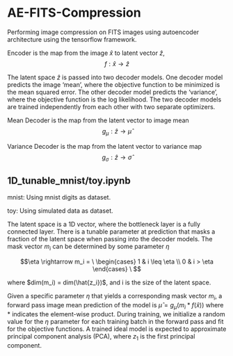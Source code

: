 # AE-FITS-Compression
Performing image compression on FITS images using autoencoder architecture using the tensorflow framework.

Encoder is the map from the image $\hat{x}$ to latent vector $\hat{z}$,  $$f: \hat{x} \rightarrow \hat{z}$$

The latent space $\hat{z}$ is passed into two decoder models. One decoder model predicts the image ‘mean’, where the objective function to be minimized is the mean squared error. The other decoder model predicts the ‘variance’, where the objective function is the log likelihood. The two decoder models are trained independently from each other with two separate optimizers.

Mean Decoder is the map from the latent vector to image mean $$g_{\mu}: \hat{z} \rightarrow \hat{\mu}$$ 

Variance Decoder is the map from the latent vector to variance map $$g_{\sigma}: \hat{z} \rightarrow \hat{\sigma}$$


## 1D_tunable_mnist/toy.ipynb

mnist: Using mnist digits as dataset.

toy: Using simulated data as dataset.

The latent space is a 1D vector, where the bottleneck layer is a fully connected layer. There is a tunable parameter at prediction that masks a fraction of the latent space when passing into the decoder models. The mask vector $m_i$ can be determined by some parameter $\eta$ 

$$\eta \rightarrow m_i = \ \begin{cases} 
      1 & i \leq \eta \\
      0 & i > \eta
   \end{cases}
\ $$

where $dim(m_i) = dim(\hat{z_i})$, and i is the size of the latent space.

Given a specific parameter $\eta$ that yields a corresponding mask vector $m_i$, a forward pass image mean prediction of the model is $\hat{\mu} = g_{\mu}(m_i * f(\hat{x}))$ where $*$ indicates the element-wise product. During training, we initialize a random value for the $\eta$ parameter for each training batch in the forward pass and fit for the objective functions. A trained ideal model is expected to approximate principal component analysis (PCA), where $z_1$ is the first principal component. 


